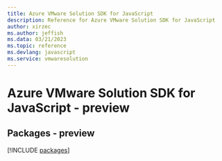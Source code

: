 ```yaml
---
title: Azure VMware Solution SDK for JavaScript
description: Reference for Azure VMware Solution SDK for JavaScript
author: xirzec
ms.author: jeffish
ms.data: 03/21/2023
ms.topic: reference
ms.devlang: javascript
ms.service: vmwaresolution
---
```

# Azure VMware Solution SDK for JavaScript - preview
## Packages - preview
[!INCLUDE [packages](vmware-solution-index.md)]